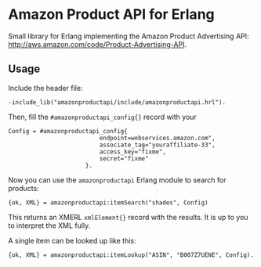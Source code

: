 Amazon Product API for Erlang
=============================

Small library for Erlang implementing the Amazon Product Advertising
API: http://aws.amazon.com/code/Product-Advertising-API.

Usage
-----

Include the header file:

    -include_lib("amazonproductapi/include/amazonproductapi.hrl").

Then, fill the `#amazonproductapi_config{}` record with your 

    Config = #amazonproductapi_config{
                              endpoint=webservices.amazon.com",
                              associate_tag="youraffiliate-33",
                              access_key="fixme",
                              secret="fixme"
                          }.

Now you can use the `amazonproductapi` Erlang module to search for products:

    {ok, XML} = amazonproductapi:itemSearch("shades", Config)

This returns an XMERL `xmlElement{}` record with the results. It is up
to you to interpret the XML fully.

A single item can be looked up like this:

    {ok, XML} = amazonproductapi:itemLookup("ASIN", "B007Z7UENE", Config).

